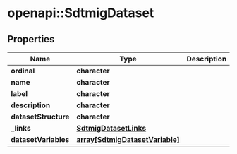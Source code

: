 # openapi::SdtmigDataset


## Properties
Name | Type | Description | Notes
------------ | ------------- | ------------- | -------------
**ordinal** | **character** |  | [optional] 
**name** | **character** |  | [optional] 
**label** | **character** |  | [optional] 
**description** | **character** |  | [optional] 
**datasetStructure** | **character** |  | [optional] 
**_links** | [**SdtmigDatasetLinks**](SdtmigDatasetLinks.md) |  | [optional] 
**datasetVariables** | [**array[SdtmigDatasetVariable]**](SdtmigDatasetVariable.md) |  | [optional] 



